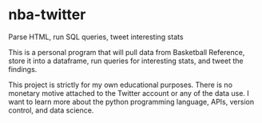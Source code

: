 # nba-twitter
Parse HTML, run SQL queries, tweet interesting stats

This is a personal program that will pull data from Basketball Reference, store it into a dataframe, run queries for interesting stats, and tweet the findings.

This project is strictly for my own educational purposes. There is no monetary motive attached to the Twitter account or any of the data use. I want to learn more about the python programming language, APIs, version control, and data science.
